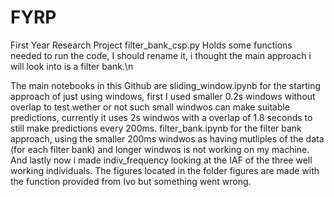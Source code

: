 # FYRP
 First Year Research Project
filter_bank_csp.py Holds some functions needed to run the code, I should rename it, i thought the main approach i will look into is a filter bank.\n


The main notebooks in this Github are sliding_window.ipynb for the starting approach of just using windows, first I used smaller 0.2s windows without overlap to test wether or not such small windwos can make suitable predictions, currently it uses 2s windwos with a overlap of 1.8 seconds to still make predictions every 200ms. filter_bank.ipynb for the filter bank approach, using the smaller 200ms windwos as having mutliples of the data (for each filter bank) and longer windwos is not working on my machine. And lastly now i made indiv_frequency looking at the IAF of the three well working individuals.
The figures located in the folder figures are made with the function provided from Ivo but something went wrong.
